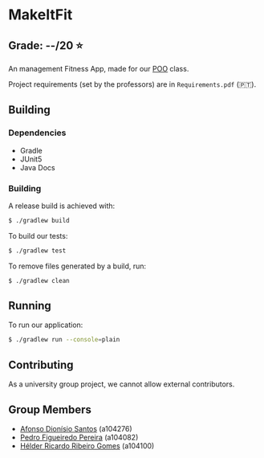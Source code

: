 # MakeItFit

## Grade: --/20 ⭐️

An management Fitness App, made for our [POO](https://www.di.uminho.pt/~jno/sitedi/uc_8504P4.html) class.

Project requirements (set by the professors) are in `Requirements.pdf` (🇵🇹).

## Building

### Dependencies

- Gradle
- JUnit5
- Java Docs 

### Building

A release build is achieved with:

```bash
$ ./gradlew build
```

To build our tests:
```bash
$ ./gradlew test
```

To remove files generated by a build, run:

```bash
$ ./gradlew clean
```

## Running

To run our application: 
```bash
$ ./gradlew run --console=plain
```

## Contributing

As a university group project, we cannot allow external contributors.

## Group Members

* [Afonso Dionísio Santos](https://github.com/afonso-santos/) (a104276)
* [Pedro Figueiredo Pereira](https://github.com/pedrofp4444) (a104082)
* [Hélder Ricardo Ribeiro Gomes](https://github.com/helderrrg) (a104100)

